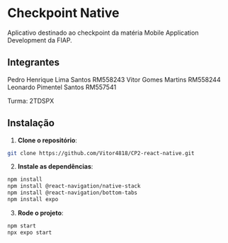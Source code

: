 # Checkpoint Native

Aplicativo destinado ao checkpoint da matéria Mobile Application Development da FIAP.

## Integrantes
Pedro Henrique Lima Santos  RM558243
Vitor Gomes Martins         RM558244
Leonardo Pimentel Santos    RM557541

Turma: 2TDSPX

## Instalação

1. **Clone o repositório**:

```bash
git clone https://github.com/Vitor4818/CP2-react-native.git
```

2. **Instale as dependências**:

```bash
npm install
npm install @react-navigation/native-stack
npm install @react-navigation/bottom-tabs
npm install expo
```

3. **Rode o projeto**:

```bash
npm start
npx expo start
```
